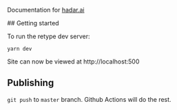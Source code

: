 Documentation for [hadar.ai](https://hadar.ai)

## Getting started

To run the retype dev server:

```
yarn dev
```

Site can now be viewed at http://localhost:500

## Publishing

`git push` to `master` branch. Github Actions will do the rest.